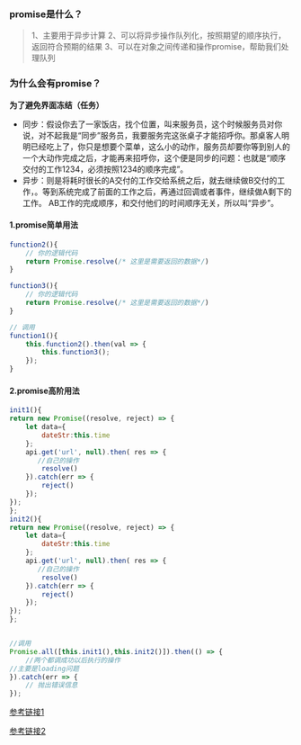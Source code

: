 ### promise是什么？

>  1、主要用于异步计算
>  2、可以将异步操作队列化，按照期望的顺序执行，返回符合预期的结果
>  3、可以在对象之间传递和操作promise，帮助我们处理队列

### 为什么会有promise？

**为了避免界面冻结（任务）**

- 同步：假设你去了一家饭店，找个位置，叫来服务员，这个时候服务员对你说，对不起我是“同步”服务员，我要服务完这张桌子才能招呼你。那桌客人明明已经吃上了，你只是想要个菜单，这么小的动作，服务员却要你等到别人的一个大动作完成之后，才能再来招呼你，这个便是同步的问题：也就是“顺序交付的工作1234，必须按照1234的顺序完成”。
- 异步：则是将耗时很长的A交付的工作交给系统之后，就去继续做B交付的工作，。等到系统完成了前面的工作之后，再通过回调或者事件，继续做A剩下的工作。
   AB工作的完成顺序，和交付他们的时间顺序无关，所以叫“异步”。

 

#### 1.promise简单用法

```js
function2(){
    // 你的逻辑代码 
    return Promise.resolve(/* 这里是需要返回的数据*/)
}

function3(){
    // 你的逻辑代码 
    return Promise.resolve(/* 这里是需要返回的数据*/)
}

// 调用
function1(){
    this.function2().then(val => { 
        this.function3();
    });
}
```

####  2.promise高阶用法

````js
init1(){
return new Promise((resolve, reject) => {
    let data={
        dateStr:this.time
    };
    api.get('url', null).then( res => {
       //自己的操作
        resolve()
    }).catch(err => {
        reject()
    });
});
};
init2(){
return new Promise((resolve, reject) => {
    let data={
        dateStr:this.time
    };
    api.get('url', null).then( res => {
       //自己的操作
        resolve()
    }).catch(err => {
        reject()
    });
});
};


//调用
Promise.all([this.init1(),this.init2()]).then(() => {
    //两个都调成功以后执行的操作
//主要是loading问题
}).catch(err => {
    // 抛出错误信息
});
````

[参考链接1](https://www.jianshu.com/p/1b63a13c2701)

[参考链接2](https://blog.csdn.net/qq_34645412/article/details/81170576)

 